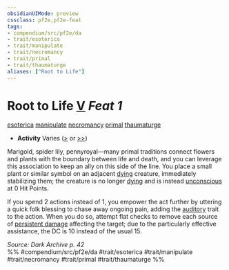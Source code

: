 ```yaml
---
obsidianUIMode: preview
cssclass: pf2e,pf2e-feat
tags:
- compendium/src/pf2e/da
- trait/esoterica
- trait/manipulate
- trait/necromancy
- trait/primal
- trait/thaumaturge
aliases: ["Root to Life"]
---
```

# Root to Life  [V](../../rules/core-rulebook/chapter-9-playing-the-game.md#Actions "Varies") *Feat 1*  
[esoterica](../../rules/traits/esoterica-da.md)  [manipulate](../../rules/traits/manipulate.md)  [necromancy](../../rules/traits/necromancy.md)  [primal](../../rules/traits/primal.md)  [thaumaturge](../../rules/traits/thaumaturge-da.md)  

- **Activity** Varies ([>](../../rules/core-rulebook/chapter-9-playing-the-game.md#Actions "Single Action") or [>>](../../rules/core-rulebook/chapter-9-playing-the-game.md#Actions "Two-Action"))

Marigold, spider lily, pennyroyal—many primal traditions connect flowers and plants with the boundary between life and death, and you can leverage this association to keep an ally on this side of the line. You place a small plant or similar symbol on an adjacent [dying](../../rules/conditions.md#Dying) creature, immediately stabilizing them; the creature is no longer [dying](../../rules/conditions.md#Dying) and is instead [unconscious](../../rules/conditions.md#Unconscious) at 0 Hit Points.

If you spend 2 actions instead of 1, you empower the act further by uttering a quick folk blessing to chase away ongoing pain, adding the [auditory](../../rules/traits/auditory.md) trait to the action. When you do so, attempt flat checks to remove each source of [persistent damage](../../rules/conditions.md#Persistent%20Damage) affecting the target; due to the particularly effective assistance, the DC is 10 instead of the usual 15.

*Source: Dark Archive p. 42*  
%% #compendium/src/pf2e/da #trait/esoterica #trait/manipulate #trait/necromancy #trait/primal #trait/thaumaturge %%
